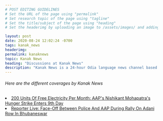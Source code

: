 ```yaml
---
# POST EDITING GUIDELINES
# Set the URL of the page using "permalink"
# Set research topic of the page using "tagline"
# Set the title/subject of the page using "heading"
# Set the headerimg by uploading an image to /assets/images/ and adding the URL to "headerimg"

layout: post
date: 2020-08-24 12:02:24 -0700
tags: kanak_news
headerimg:
permalink: kanaknews
topic: Kanak News
heading: "Discussions at Kanak News"
description: "Kanak News is a 24-hour Odia language news channel based in Odisha, India, that provides comprehensive coverage of regional news, current affairs, politics, sports, and entertainment."
---
```

<!-- Project Details and Additional Info -->
<div class="container">
    <h6>Here are the different coverages by Kanak News</h6>
<li> <a href="https://youtu.be/et-nRKsHU4s">200 Units Of Free Electricity Per Month: AAP's Nishikant Mohapatra's Hunger Strike Enters 9th Day </a></li>
<li> <a href="https://youtu.be/GnC6ZOrMJP4">Reporter Live: Face-Off Between Police And AAP During Rally On Adani Row In Bhubaneswar</a></li>
</div>
